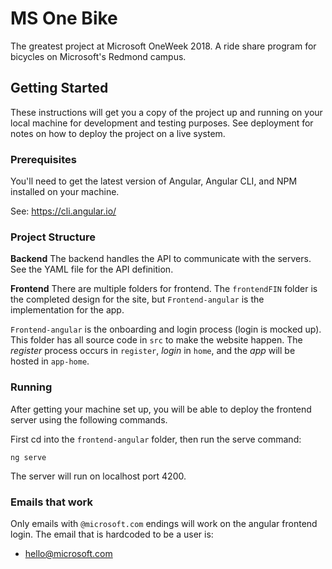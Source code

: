 # MS One Bike

The greatest project at Microsoft OneWeek 2018. A ride share program for bicycles on Microsoft's Redmond campus.

## Getting Started

These instructions will get you a copy of the project up and running on your local machine for development and testing purposes. See deployment for notes on how to deploy the project on a live system.

### Prerequisites

You'll need to get the latest version of Angular, Angular CLI, and NPM installed on your machine.

See: https://cli.angular.io/

### Project Structure
**Backend**
The backend handles the API to communicate with the servers. See the YAML file for the API definition.

**Frontend**
There are multiple folders for frontend. The `frontendFIN` folder is the completed design for the site, but `Frontend-angular` is the implementation for the app.

`Frontend-angular` is the onboarding and login process (login is mocked up). This folder has all source code in `src` to make the website happen. The *register* process occurs in `register`, *login* in `home`, and the *app* will be hosted in `app-home`.

### Running

After getting your machine set up, you will be able to deploy the frontend server using the following commands.

First cd into the `frontend-angular` folder, then run the serve command:

```
ng serve
```
The server will run on localhost port 4200.

### Emails that work
Only emails with `@microsoft.com` endings will work on the angular frontend login. The email that is hardcoded to be a user is:
* hello@microsoft.com
